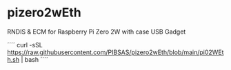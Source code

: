 # pizero2wEth
RNDIS &amp; ECM for Raspberry Pi Zero 2W with case USB Gadget

´´´´
curl -sSL https://raw.githubusercontent.com/PIBSAS/pizero2wEth/blob/main/pi02WEth.sh | bash
´´´´
